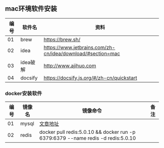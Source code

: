## mac环境软件安装

| 编号  | 软件名     | 资料                                                         | 
|-----|---------|------------------------------------------------------------|
| 01  | brew    | https://brew.sh/                                           | 
| 02  | idea    | https://www.jetbrains.com/zh-cn/idea/download/#section=mac |  
| 03  | idea破解  | http://www.ajihuo.com                                     | 
| 04  | docsify |   https://docsify.js.org/#/zh-cn/quickstart                 |  


### docker安装软件
| 编号  | 镜像名   | 镜像命令                                                                             | 备注 | 
|-----|-------|----------------------------------------------------------------------------------|----|
| 01  | mysql | [文章地址](../zh-database/100_docker安装mysql并挂载到宿主机上.md)                              |
| 02  | redis | docker pull redis:5.0.10 && docker run -p 6379:6379 --name redis -d redis:5.0.10 |     |




